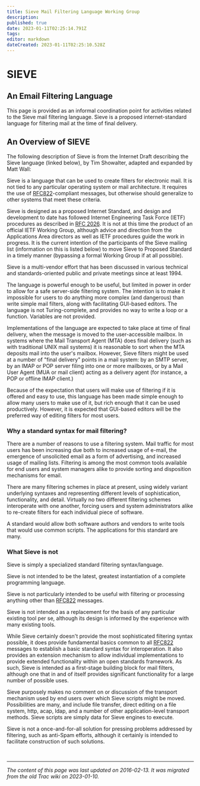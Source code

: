 ```yaml
---
title: Sieve Mail Filtering Language Working Group
description: 
published: true
date: 2023-01-11T02:25:14.791Z
tags: 
editor: markdown
dateCreated: 2023-01-11T02:25:10.528Z
---
```


# SIEVE
## An Email Filtering Language
This page is provided as an informal coordination point for activities related to the Sieve mail filtering language. Sieve is a proposed internet-standard language for filtering mail at the time of final delivery.

## An Overview of SIEVE
The following description of Sieve is from the Internet Draft describing the Sieve language (linked below), by Tim Showalter, adapted and expanded by Matt Wall:

Sieve is a language that can be used to create filters for electronic mail. It is not tied to any particular operating system or mail architecture. It requires the use of [RFC822](http://tools.ietf.org/html/rfc822)-compliant messages, but otherwise should generalize to other systems that meet these criteria.

Sieve is designed as a proposed Internet Standard, and design and development to date has followed Internet Engineering Task Force (IETF) procedures as described in [RFC 2026](http://tools.ietf.org/html/rfc2026). It is not at this time the product of an official IETF Working Group, although advice and direction from the Applications Area directors as well as IETF procedures guide the work in progress. It is the current intention of the participants of the Sieve mailing list (information on this is listed below) to move Sieve to Proposed Standard in a timely manner (bypassing a formal Working Group if at all possible).

Sieve is a multi-vendor effort that has been discussed in various technical and standards-oriented public and private meetings since at least 1994.

The language is powerful enough to be useful, but limited in power in order to allow for a safe server-side filtering system. The intention is to make it impossible for users to do anything more complex (and dangerous) than write simple mail filters, along with facilitating GUI-based editors. The language is not Turing-complete, and provides no way to write a loop or a function. Variables are not provided.

Implementations of the language are expected to take place at time of final delivery, when the message is moved to the user-accessible mailbox. In systems where the Mail Transport Agent (MTA) does final delivery (such as with traditional UNIX mail systems) it is reasonable to sort when the MTA deposits mail into the user's mailbox. However, Sieve filters might be used at a number of "final delivery" points in a mail system: by an SMTP server, by an IMAP or POP server filing into one or more mailboxes, or by a Mail User Agent (MUA or mail client) acting as a delivery agent (for instance, a POP or offline IMAP client.)

Because of the expectation that users will make use of filtering if it is offered and easy to use, this language has been made simple enough to allow many users to make use of it, but rich enough that it can be used productively. However, it is expected that GUI-based editors will be the preferred way of editing filters for most users.

### Why a standard syntax for mail filtering?
There are a number of reasons to use a filtering system. Mail traffic for most users has been increasing due both to increased usage of e-mail, the emergence of unsolicited email as a form of advertising, and increased usage of mailing lists. Filtering is among the most common tools available for end users and system managers alike to provide sorting and disposition mechanisms for email.

There are many filtering schemes in place at present, using widely variant underlying syntaxes and representing different levels of sophistication, functionality, and detail. Virtually no two different filtering schemes interoperate with one another, forcing users and system administrators alike to re-create filters for each individual piece of software.

A standard would allow both software authors and vendors to write tools that would use common scripts. The applications for this standard are many.

### What Sieve is not
Sieve is simply a specialized standard filtering syntax/language.

Sieve is not intended to be the latest, greatest instantiation of a complete programming language.

Sieve is not particularly intended to be useful with filtering or processing anything other than [RFC822](http://tools.ietf.org/html/rfc822) messages.

Sieve is not intended as a replacement for the basis of any particular existing tool per se, although its design is informed by the experience with many existing tools.

While Sieve certainly doesn't provide the most sophisticated filtering syntax possible, it does provide fundamental basics common to all [RFC822](http://tools.ietf.org/html/rfc822) messages to establish a basic standard syntax for interoperation. It also provides an extension mechanism to allow individual implementations to provide extended functionality within an open standards framework. As such, Sieve is intended as a first-stage building block for mail filters, although one that in and of itself provides significant functionality for a large number of possible uses.

Sieve purposely makes no comment on or discussion of the transport mechanism used by end users over which Sieve scripts might be moved. Possibilities are many, and include file transfer, direct editing on a file system, http, acap, ldap, and a number of other application-level transport methods. Sieve scripts are simply data for Sieve engines to execute.

Sieve is not a once-and-for-all solution for pressing problems addressed by filtering, such as anti-Spam efforts, although it certainly is intended to facilitate construction of such solutions.

&nbsp;
&nbsp;
&nbsp;

---

*The content of this page was last updated on 2016-02-13. It was migrated from the old Trac wiki on 2023-01-10.*